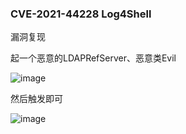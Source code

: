 ### CVE-2021-44228 Log4Shell

漏洞复现

起一个恶意的LDAPRefServer、恶意类Evil

![image](https://user-images.githubusercontent.com/55024146/165895658-d4eea680-015a-411f-96c7-2384fa08d462.png)

然后触发即可

![image](https://user-images.githubusercontent.com/55024146/165895677-ab26a7bb-69a3-4504-9156-7aade555ea07.png)

